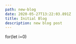 ```yaml
---
path: new-blog
date: 2020-05-27T13:22:03.891Z
title: Initial Blog
description: new blog post
---
```

for(let i=0)